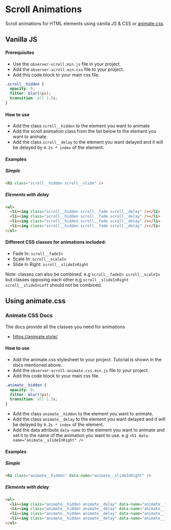 # Scroll Animations

Scroll animations for HTML elements using vanilla JS & CSS or [animate.css](https://animate.style/).

## Vanilla JS

#### Prerequisites
- Use the `observer-scroll.min.js` file in your project.
- Add the `observer-scroll.min.css` file to your project.
- Add this code block to your main css file.
```css
.scroll__hidden {
  opacity: 0;
  filter: blur(5px);
  transition: all 1.5s;
}
```

#### How to use
- Add the class `scroll__hidden` to the element you want to animate
- Add the scroll animation class from the list below to the element you want to animate.
- Add the class `scroll__delay` to the element you want delayed and it will be delayed by `0.2s * index` of the element.

#### Examples
##### Simple
```html
<h1 class="scroll__hidden scroll__slide" />
```
 
##### Elements with delay
```html
<ul>
  <li><img class="scroll__hidden scroll__fade scroll__delay" /></li>
  <li><img class="scroll__hidden scroll__fade scroll__delay" /></li>
  <li><img class="scroll__hidden scroll__fade scroll__delay" /></li>
  <li><img class="scroll__hidden scroll__fade scroll__delay" /></li>
</ul>
```

#### Different CSS classes for animations included:

- Fade In: `scroll__fadeIn`
- Scale In: `scroll__scaleIn`
- Slide In Right: `scroll__slideInRight`

Note: classes can also be combined. e.g `scroll__fadeIn scroll__scaleIn` but classes opposing each other e.g `scroll__slideInRight scroll__slideInLeft` should not be combined.


## Using animate.css

### Animate CSS Docs

The docs provide all the classes you need for animations
- https://animate.style/

#### How to use
- Add the animate.css stylesheet to your project. Tutorial is shown in the docs mentioned above.
- Add the `observer-scroll-animate.css.min.js` file to your project.
- Add this code block to your main css file.
```css
.animate__hidden {
  opacity: 0;
  filter: blur(5px);
  transition: all 1.5s;
}
```
- Add the class `animate__hidden` to the element you want to animate.
- Add the class `animate__delay` to the element you want delayed and it will be delayed by `0.2s * index` of the element.
- Add the data attribute `data-name` to the element you want to animate and set it to the name of the animation you want to use. e.g `<h1 data-name="animate__slideInRight" />`

#### Examples
##### Simple
```html
<h1 class="animate__hidden" data-name="animate__slideInRight" />
```

##### Elements with delay
```html
<ul>
  <li><img class="animate__hidden animate__delay" data-name="animate__fadeIn" /></li>
  <li><img class="animate__hidden animate__delay" data-name="animate__fadeIn" /></li>
  <li><img class="animate__hidden animate__delay" data-name="animate__fadeIn" /></li>
  <li><img class="animate__hidden animate__delay" data-name="animate__fadeIn" /></li>
</ul>
```
